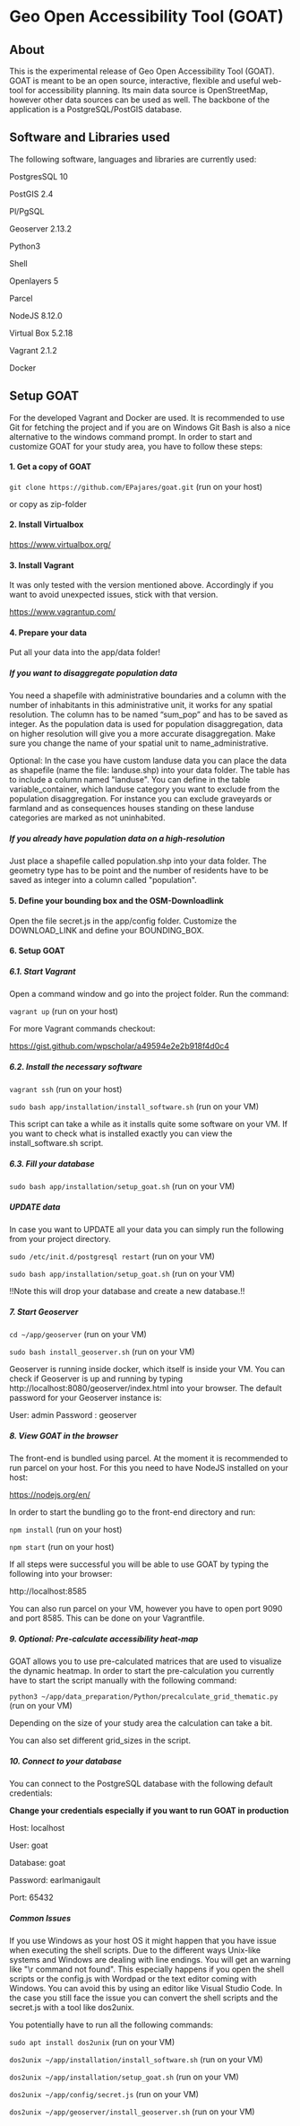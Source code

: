 # Geo Open Accessibility Tool (GOAT)

## About

This is the experimental release of Geo Open Accessibility Tool (GOAT). GOAT is meant to be an open source, interactive, 
flexible and useful web-tool for accessibility planning. Its main data source is OpenStreetMap, however other data sources can 
be used as well. The backbone of the application is a PostgreSQL/PostGIS database. 

## Software and Libraries used

The following software, languages and libraries are currently used:

PostgresSQL 10 

PostGIS 2.4

Pl/PgSQL

Geoserver 2.13.2

Python3

Shell

Openlayers 5

Parcel

NodeJS 8.12.0

Virtual Box 5.2.18

Vagrant 2.1.2

Docker

## Setup GOAT

For the developed Vagrant and Docker are used. It is recommended to use Git for fetching the project and if you are on Windows Git Bash is also a nice alternative to the windows command prompt. 
In order to start and customize GOAT for your study area, you have to follow these steps:

#### 1. Get a copy of GOAT

`git clone https://github.com/EPajares/goat.git` (run on your host)

or copy as zip-folder

#### 2. Install Virtualbox

https://www.virtualbox.org/

#### 3. Install Vagrant

It was only tested with the version mentioned above. Accordingly if you want to avoid unexpected issues, stick with that version.

https://www.vagrantup.com/


#### 4. Prepare your data

Put all your data into the app/data folder!

##### If you want to disaggregate population data

You need a shapefile with administrative boundaries and a column with the number of inhabitants in this administrative 
unit, it works for any spatial resolution. The column has to be named “sum_pop” and has to be saved as integer. 
As the population data is used for population disaggregation, data on higher resolution will give you a more 
accurate disaggregation. Make sure you change the name of your spatial unit to name_administrative.

Optional: In the case you have custom landuse data you can place the data as shapefile (name the file: landuse.shp) into your data folder. The table has to include a column named "landuse". You can define in the table variable_container, which landuse category you want to exclude from the population disaggregation. For instance you can exclude graveyards or farmland and as consequences houses standing on these landuse categories are marked as not uninhabited. 

##### If you already have population data on a high-resolution

Just place a shapefile called population.shp into your data folder. The geometry type has to be point and the number of residents have to be saved as integer into a column called "population". 


#### 5. Define your bounding box and the OSM-Downloadlink

Open the file secret.js in the app/config folder. Customize the DOWNLOAD_LINK and define your BOUNDING_BOX.

#### 6. Setup GOAT

##### 6.1. Start Vagrant

Open a command window and go into the project folder. Run the command:

`vagrant up` (run on your host)

For more Vagrant commands checkout:

https://gist.github.com/wpscholar/a49594e2e2b918f4d0c4

##### 6.2. Install the necessary software

`vagrant ssh` (run on your host)

`sudo bash app/installation/install_software.sh` (run on your VM)

This script can take a while as it installs quite some software on your VM. If you want to check what is installed exactly you can view the install_software.sh script.

##### 6.3. Fill your database

`sudo bash app/installation/setup_goat.sh` (run on your VM)

##### UPDATE data

In case you want to UPDATE all your data you can simply run the following from your project directory.

`sudo /etc/init.d/postgresql restart` (run on your VM)

`sudo bash app/installation/setup_goat.sh` (run on your VM)

!!Note this will drop your database and create a new database.!! 

##### 7. Start Geoserver

`cd ~/app/geoserver` (run on your VM)

`sudo bash install_geoserver.sh` (run on your VM)

Geoserver is running inside docker, which itself is inside your VM. You can check if Geoserver is up and running by typing http://localhost:8080/geoserver/index.html into your browser. The default password for your Geoserver instance is:

User: admin
Password : geoserver

##### 8. View GOAT in the browser


The front-end is bundled using parcel. At the moment it is recommended to run parcel on your host. For this you need to have NodeJS installed on your host:

https://nodejs.org/en/

In order to start the bundling go to the front-end directory and run:

`npm install` (run on your host)

`npm start` (run on your host)

If all steps were successful you will be able to use GOAT by typing the following into your browser:

http://localhost:8585

You can also run parcel on your VM, however you have to open port 9090 and port 8585. This can be done on your Vagrantfile.

##### 9. Optional: Pre-calculate accessibility heat-map

GOAT allows you to use pre-calculated matrices that are used to visualize the dynamic heatmap. 
In order to start the pre-calculation you currently have to start the script manually with the following command:

`python3 ~/app/data_preparation/Python/precalculate_grid_thematic.py` (run on your VM)

Depending on the size of your study area the calculation can take a bit.

You can also set different grid_sizes in the script.


##### 10. Connect to your database

You can connect to the PostgreSQL database with the following default credentials: 

**Change your credentials especially if you want to run GOAT in production**

Host: localhost

User: goat

Database: goat

Password: earlmanigault

Port: 65432

##### Common Issues

If you use Windows as your host OS it might happen that you have issue when executing the shell scripts. Due to the different ways Unix-like systems and Windows are dealing with line endings. You will get an warning like "\r command not found". This especially happens if you open the shell scripts or the config.js with Wordpad or the text editor coming with Windows. You can avoid this by using an editor like Visual Studio Code. 
In the case you still face the issue you can convert the shell scripts and the secret.js with a tool like dos2unix.

You potentially have to run all the following commands:

`sudo apt install dos2unix` (run on your VM)

`dos2unix ~/app/installation/install_software.sh` (run on your VM)

`dos2unix ~/app/installation/setup_goat.sh` (run on your VM)

`dos2unix ~/app/config/secret.js` (run on your VM)

`dos2unix ~/app/geoserver/install_geoserver.sh` (run on your VM)
